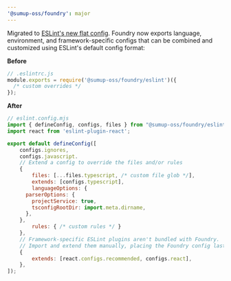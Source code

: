```yaml
---
'@sumup-oss/foundry': major
---
```


Migrated to [ESLint's new flat config](https://eslint.org/blog/2022/08/new-config-system-part-2/). Foundry now exports language, environment, and framework-specific configs that can be combined and customized using ESLint's default config format:

**Before**

```js
// .eslintrc.js
module.exports = require('@sumup-oss/foundry/eslint')({
  /* custom overrides */
});
```

**After**

```js
// eslint.config.mjs
import { defineConfig, configs, files } from "@sumup-oss/foundry/eslint";
import react from 'eslint-plugin-react';

export default defineConfig([
	configs.ignores,
	configs.javascript.
	// Extend a config to override the files and/or rules
	{
		files: [...files.typescript, /* custom file glob */],
		extends: [configs.typescript],
		languageOptions: {
      parserOptions: {
        projectService: true,
        tsconfigRootDir: import.meta.dirname,
      },
    },
		rules: { /* custom rules */ }
	},
	// Framework-specific ESLint plugins aren't bundled with Foundry.
	// Import and extend them manually, placing the Foundry config last.
	{
		extends: [react.configs.recommended, configs.react],
	},
]);
```
